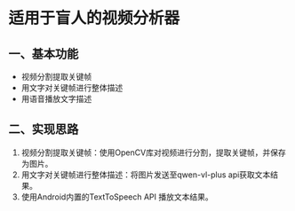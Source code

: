 # 适用于盲人的视频分析器

## 一、基本功能
- 视频分割提取关键帧
- 用文字对关键帧进行整体描述
- 用语音播放文字描述

## 二、实现思路
1. 视频分割提取关键帧：使用OpenCV库对视频进行分割，提取关键帧，并保存为图片。
2. 用文字对关键帧进行整体描述：将图片发送至qwen-vl-plus api获取文本结果。
3. 使用Android内置的TextToSpeech API 播放文本结果。

